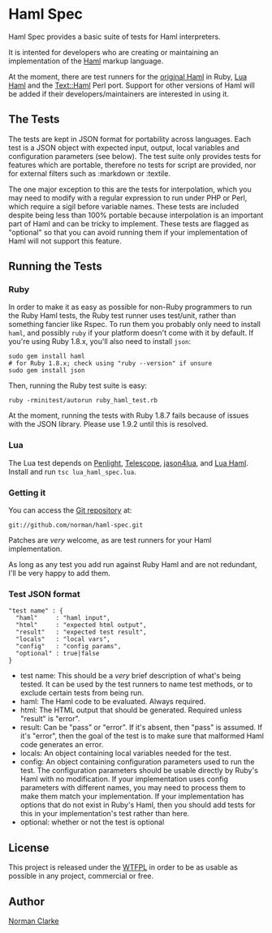 # Haml Spec #

Haml Spec provides a basic suite of tests for Haml interpreters.

It is intented for developers who are creating or maintaining an implementation
of the [Haml](http://haml-lang.com) markup language.

At the moment, there are test runners for the [original
Haml](http://github.com/nex3/haml) in Ruby, [Lua
Haml](http://github.com/norman/lua-haml) and the
[Text::Haml](http://github.com/vti/text-haml) Perl port. Support for other
versions of Haml will be added if their developers/maintainers are interested in
using it.

## The Tests ##

The tests are kept in JSON format for portability across languages.  Each test
is a JSON object with expected input, output, local variables and configuration
parameters (see below).  The test suite only provides tests for features which
are portable, therefore no tests for script are provided, nor for external
filters such as :markdown or :textile.

The one major exception to this are the tests for interpolation, which you may
need to modify with a regular expression to run under PHP or Perl, which
require a sigil before variable names. These tests are included despite being
less than 100% portable because interpolation is an important part of Haml and
can be tricky to implement. These tests are flagged as "optional" so that you
can avoid running them if your implementation of Haml will not support this
feature.

## Running the Tests ##

### Ruby ###

In order to make it as easy as possible for non-Ruby programmers to run the
Ruby Haml tests, the Ruby test runner uses test/unit, rather than something
fancier like Rspec.  To run them you probably only need to install `haml`, and
possibly `ruby` if your platform doesn't come with it by default. If you're
using Ruby 1.8.x, you'll also need to install `json`:

    sudo gem install haml
    # for Ruby 1.8.x; check using "ruby --version" if unsure
    sudo gem install json

Then, running the Ruby test suite is easy:

    ruby -rminitest/autorun ruby_haml_test.rb

At the moment, running the tests with Ruby 1.8.7 fails because of issues with
the JSON library. Please use 1.9.2 until this is resolved.

### Lua ###

The Lua test depends on
[Penlight](http://stevedonovan.github.com/Penlight/),
[Telescope](http://github.com/norman/telescope),
[jason4lua](http://json.luaforge.net/), and
[Lua Haml](http://github.com/norman/lua-haml). Install and run `tsc
lua_haml_spec.lua`.

### Getting it ###

You can access the [Git repository](http://github.com/norman/haml-spec) at:

    git://github.com/norman/haml-spec.git

Patches are *very* welcome, as are test runners for your Haml implementation.

As long as any test you add run against Ruby Haml and are not redundant, I'll
be very happy to add them.

### Test JSON format ###

    "test name" : {
      "haml"     : "haml input",
      "html"     : "expected html output",
      "result"   : "expected test result",
      "locals"   : "local vars",
      "config"   : "config params",
      "optional" : true|false
    }

* test name: This should be a *very* brief description of what's being tested. It can
  be used by the test runners to name test methods, or to exclude certain tests from being
  run.
* haml: The Haml code to be evaluated. Always required.
* html: The HTML output that should be generated. Required unless "result" is "error".
* result: Can be "pass" or "error". If it's absent, then "pass" is assumed. If it's "error",
  then the goal of the test is to make sure that malformed Haml code generates an error.
* locals: An object containing local variables needed for the test.
* config: An object containing configuration parameters used to run the test.
  The configuration parameters should be usable directly by Ruby's Haml with no
  modification.  If your implementation uses config parameters with different
  names, you may need to process them to make them match your implementation.
  If your implementation has options that do not exist in Ruby's Haml, then you
  should add tests for this in your implementation's test rather than here.
* optional: whether or not the test is optional

## License ##

  This project is released under the [WTFPL](http://sam.zoy.org/wtfpl/) in order
  to be as usable as possible in any project, commercial or free.

## Author ##

  [Norman Clarke](mailto:norman@njclarke.com)
